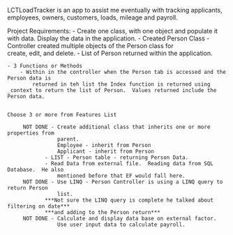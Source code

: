 LCTLoadTracker is an app to assist me eventually with tracking applicants, employees, owners, customers, loads, mileage and payroll.



Project Requirements:
    - Create one class, with one object and populate it with data.  Display the data in the 
        application.
            - Created Person Class 
                - Controller created multiple objects of the Person class for             
                    create, edit, and delete.
                - List of Person returned within the application.


    - 3 Functions or Methods
        - Within in the controller when the Person tab is accessed and the Person data is 
            returned in teh list the Index function is returned using _context to return the list of Person.  Values returned include the Person data.
    

    Choose 3 or more from Features List
         
         NOT DONE - Create additional class that inherits one or more properties from 
                    parent.
                    Employee - inherit from Person
                    Applicant - inherit from Person
                - LIST - Person table - returning Person Data.
                - Read Data from external file.  Reading data from SQL Database.  He also
                    mentioned before that EF would fall here.
         NOT DONE - Use LINQ - Person Controller is using a LINQ query to return Person 
                    list.
                ***Not sure the LINQ query is complete he talked about filtering on date***
                ***and adding to the Person return***
         NOT DONE - Calculate and display data base on external factor.
                    Use user input data to calculate payroll.


